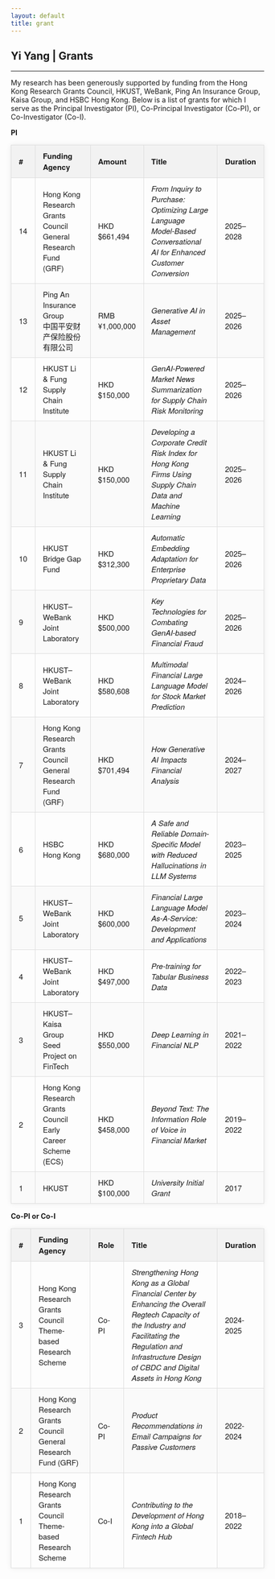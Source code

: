 ```yaml
---
layout: default
title: grant
---
```


## Yi Yang | Grants

* * *

My research has been generously supported by funding from the Hong Kong Research Grants Council, HKUST, WeBank, Ping An Insurance Group, Kaisa Group, and HSBC Hong Kong. Below is a list of grants for which I serve as the Principal Investigator (PI), Co-Principal Investigator (Co-PI), or Co-Investigator (Co-I).


<style>
.styled-table {
  border-collapse: collapse;
  margin: 16px 0;
  font-size: 15px;
  font-family: 'Helvetica Neue', Helvetica, Arial, sans-serif;
  min-width: 100%;
  box-shadow: 0 0 10px rgba(0, 0, 0, 0.08);
}
.styled-table thead tr {
  background-color: #f2f2f2;
  text-align: left;
}
.styled-table th,
.styled-table td {
  padding: 10px 15px;
  border: 1px solid #ddd;
}
.styled-table tbody tr:nth-child(even) {
  background-color: #fafafa;
}
.styled-table tbody tr:hover {
  background-color: #f1f1f1;
}
</style>

**PI**  
<table class="styled-table">
    <colgroup>
    <col style="width: 5%;">     <!-- # -->
    <col style="width: 28%;">    <!-- Funding Agency -->
    <col style="width: 14%;">    <!-- Amount -->
    <col style="width: 43%;">    <!-- Title -->
    <col style="width: 10%;">    <!-- Duration -->
  </colgroup>
  <thead>
    <tr>
      <th>#</th>
      <th>Funding Agency</th>
      <th>Amount</th>
      <th>Title</th>
      <th>Duration</th>
    </tr>
  </thead>
  <tbody>
    <tr>
      <td>14</td>
      <td>Hong Kong Research Grants Council <br>General Research Fund (GRF)</td>
      <td>HKD $661,494</td>
      <td><em>From Inquiry to Purchase: Optimizing Large Language Model-Based Conversational AI for Enhanced Customer Conversion</em></td>
      <td>2025–2028</td>
    </tr>
    <tr>
      <td>13</td>
      <td>Ping An Insurance Group <br>中国平安财产保险股份有限公司</td>
      <td>RMB ¥1,000,000</td>
      <td><em>Generative AI in Asset Management</em></td>
      <td>2025–2026</td>
    </tr>
    <tr>
      <td>12</td>
      <td>HKUST Li & Fung Supply Chain Institute</td>
      <td>HKD $150,000</td>
      <td><em>GenAI-Powered Market News Summarization for Supply Chain Risk Monitoring</em></td>
      <td>2025–2026</td>
    </tr>
    <tr>
      <td>11</td>
      <td>HKUST Li & Fung Supply Chain Institute</td>
      <td>HKD $150,000</td>
      <td><em>Developing a Corporate Credit Risk Index for Hong Kong Firms Using Supply Chain Data and Machine Learning</em></td>
      <td>2025–2026</td>
    </tr>
    <tr>
      <td>10</td>
      <td>HKUST Bridge Gap Fund</td>
      <td>HKD $312,300</td>
      <td><em>Automatic Embedding Adaptation for Enterprise Proprietary Data</em></td>
      <td>2025–2026</td>
    </tr>
    <tr>
      <td>9</td>
      <td>HKUST–WeBank Joint Laboratory</td>
      <td>HKD $500,000</td>
      <td><em>Key Technologies for Combating GenAI-based Financial Fraud</em></td>
      <td>2025–2026</td>
    </tr>
    <tr>
      <td>8</td>
      <td>HKUST–WeBank Joint Laboratory</td>
      <td>HKD $580,608</td>
      <td><em>Multimodal Financial Large Language Model for Stock Market Prediction</em></td>
      <td>2024–2026</td>
    </tr>
    <tr>
      <td>7</td>
      <td>Hong Kong Research Grants Council <br>General Research Fund (GRF)</td>
      <td>HKD $701,494</td>
      <td><em>How Generative AI Impacts Financial Analysis</em></td>
      <td>2024–2027</td>
    </tr>
    <tr>
      <td>6</td>
      <td>HSBC Hong Kong</td>
      <td>HKD $680,000</td>
      <td><em>A Safe and Reliable Domain-Specific Model with Reduced Hallucinations in LLM Systems</em></td>
      <td>2023–2025</td>
    </tr>
    <tr>
      <td>5</td>
      <td>HKUST–WeBank Joint Laboratory</td>
      <td>HKD $600,000</td>
      <td><em>Financial Large Language Model As-A-Service: Development and Applications</em></td>
      <td>2023–2024</td>
    </tr>
    <tr>
      <td>4</td>
      <td>HKUST–WeBank Joint Laboratory</td>
      <td>HKD $497,000</td>
      <td><em>Pre-training for Tabular Business Data</em></td>
      <td>2022–2023</td>
    </tr>
    <tr>
      <td>3</td>
      <td>HKUST–Kaisa Group Seed Project on FinTech</td>
      <td>HKD $550,000</td>
      <td><em>Deep Learning in Financial NLP</em></td>
      <td>2021–2022</td>
    </tr>
    <tr>
      <td>2</td>
      <td>Hong Kong Research Grants Council <br>Early Career Scheme (ECS)</td>
      <td>HKD $458,000</td>
      <td><em>Beyond Text: The Information Role of Voice in Financial Market</em></td>
      <td>2019–2022</td>
    </tr>
    <tr>
      <td>1</td>
      <td>HKUST</td>
      <td>HKD $100,000</td>
      <td><em>University Initial Grant</em></td>
      <td>2017</td>
    </tr>
  </tbody>
</table>


**Co-PI or Co-I**  
<table class="styled-table">
    <colgroup>
    <col style="width: 5%;">     <!-- # -->
    <col style="width: 28%;">    <!-- Funding Agency -->
    <col style="width: 14%;">    <!-- Amount -->
    <col style="width: 43%;">    <!-- Title -->
    <col style="width: 10%;">    <!-- Duration -->
  </colgroup>

  <thead>
    <tr>
      <th>#</th>
      <th>Funding Agency</th>
      <th>Role</th>
      <th>Title</th>
      <th>Duration</th>
    </tr>
  </thead>
  <tbody>
    <tr>
      <td>3</td>
      <td>Hong Kong Research Grants Council  <br>Theme-based Research Scheme</td>
      <td>Co-PI</td>
      <td><em>Strengthening Hong Kong as a Global Financial Center by Enhancing the Overall Regtech Capacity of the Industry and Facilitating the Regulation and Infrastructure Design of CBDC and Digital Assets in Hong Kong</em></td>
      <td>2024-2025</td>
  </tr>
    <tr>
      <td>2</td>
      <td>Hong Kong Research Grants Council <br>General Research Fund (GRF)</td>
      <td>Co-PI</td>
      <td><em>Product Recommendations in Email Campaigns for Passive Customers</em></td>
      <td>2022-2024</td>
    </tr>
  <tr>
    <td>1</td>
    <td>Hong Kong Research Grants Council  <br>Theme-based Research Scheme</td>
    <td>Co-I</td>
    <td><em>Contributing to the Development of Hong Kong into a Global Fintech Hub</em></td>
    <td>2018–2022</td>
  </tr>
  </tbody>
</table>